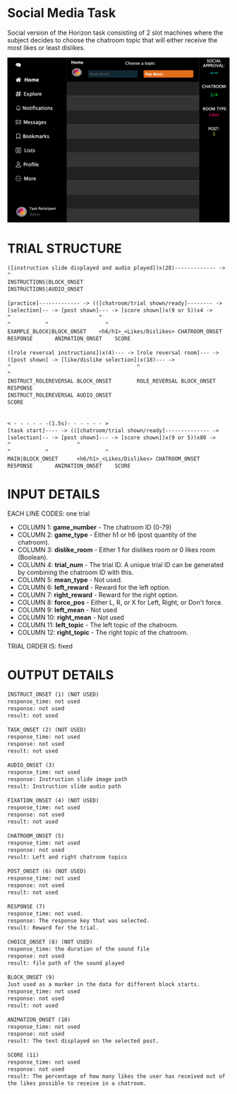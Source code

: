 # Social Media Task
Social version of the Horizon task consisting of 2 slot machines where the subject decides to choose the chatroom topic that will either receive the most likes or least dislikes.

![Thumbnail image](/public/js/tasks/social_media/thumbnail.png)

# TRIAL STRUCTURE
```
([instruction slide displayed and audio played])x(28)------------- ->
^
INSTRUCTIONS|BLOCK_ONSET
INSTRUCTIONS|AUDIO_ONSET

[practice]------------- -> (([chatroom/trial shown/ready]-------- -> [selection]-- -> [post shown]--- -> [score shown])x(9 or 5))x4 ->
^                            ^                                            ^           ^                  ^
EXAMPLE_BLOCK|BLOCK_ONSET    <h6/h1>_<Likes/Dislikes> CHATROOM_ONSET   RESPONSE       ANIMATION_ONSET    SCORE

([role reversal instructions])x(4)--- -> [role reversal room]--- -> ([post shown] -> [like/dislike selection])x(18)--- ->
^                                        ^                                                                  ^
INSTRUCT_ROLEREVERSAL BLOCK_ONSET        ROLE_REVERSAL BLOCK_ONSET                                   RESPONSE
INSTRUCT_ROLEREVERSAL AUDIO_ONSET                                                                       SCORE

                                                                                     < - - - - - -(1.5s)- - - - - - >
[task start]---- -> (([chatroom/trial shown/ready]-------------- -> [selection]-- -> [post shown]--- -> [score shown])x(9 or 5))x80 ->
^                     ^                                                  ^           ^                  ^
MAIN|BLOCK_ONSET      <h6/h1>_<Likes/Dislikes> CHATROOM_ONSET         RESPONSE       ANIMATION_ONSET    SCORE
```

# INPUT DETAILS

EACH LINE CODES: one trial
- COLUMN 1: **game_number** - The chatroom ID (0-79)
- COLUMN 2: **game_type** - Either h1 or h6 (post quantity of the chatroom).
- COLUMN 3: **dislike_room** - Either 1 for dislikes room or 0 likes room (Boolean).
- COLUMN 4: **trial_num** - The trial ID. A unique trial ID can be generated by combining the chatroom ID with this.
- COLUMN 5: **mean_type** - Not used.
- COLUMN 6: **left_reward** - Reward for the left option.
- COLUMN 7: **right_reward** - Reward for the right option.
- COLUMN 8: **force_pos** - Either L, R, or X for Left, Right, or Don't force.
- COLUMN 9: **left_mean** - Not used
- COLUMN 10: **right_mean** - Not used
- COLUMN 11: **left_topic** - The left topic of the chatroom.
- COLUMN 12: **right_topic** - The right topic of the chatroom.

TRIAL ORDER IS: fixed

# OUTPUT DETAILS

```
INSTRUCT_ONSET (1) (NOT USED)
response_time: not used
response: not used
result: not used

TASK_ONSET (2) (NOT USED)
response_time: not used
response: not used
result: not used

AUDIO_ONSET (3)
response_time: not used
response: Instruction slide image path
result: Instruction slide audio path

FIXATION_ONSET (4) (NOT USED)
response_time: not used
response: not used
result: not used

CHATROOM_ONSET (5)
response_time: not used
response: not used
result: Left and right chatroom topics

POST_ONSET (6) (NOT USED)
response_time: not used
response: not used
result: not used

RESPONSE (7)
response_time: not used.
response: The response key that was selected.
result: Reward for the trial.

CHOICE_ONSET (8) (NOT USED)
response_time: the duration of the sound file
response: not used
result: file path of the sound played

BLOCK_ONSET (9)
Just used as a marker in the data for different block starts.
response_time: not used
response: not used
result: not used

ANIMATION_ONSET (10)
response_time: not used
response: not used
result: The text displayed on the selected post.

SCORE (11)
response_time: not used
response: not used
result: The percentage of how many likes the user has received out of the likes possible to receive in a chatroom.

```
